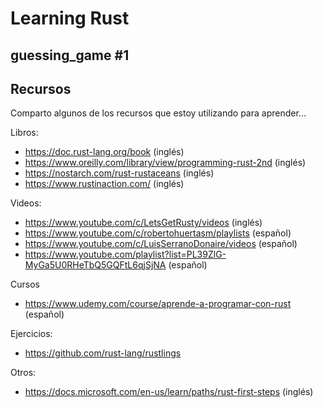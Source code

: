 # Learning Rust

## guessing_game #1


## Recursos
Comparto algunos de los recursos que estoy utilizando para aprender...

Libros:
- https://doc.rust-lang.org/book (inglés)
- https://www.oreilly.com/library/view/programming-rust-2nd (inglés)
- https://nostarch.com/rust-rustaceans (inglés)
- https://www.rustinaction.com/ (inglés)

Videos:
- https://www.youtube.com/c/LetsGetRusty/videos (inglés)
- https://www.youtube.com/c/robertohuertasm/playlists (español)
- https://www.youtube.com/c/LuisSerranoDonaire/videos (español)
- https://www.youtube.com/playlist?list=PL39ZlG-MyGa5U0RHeTbQ5GQFtL6qjSjNA (español)

Cursos
- https://www.udemy.com/course/aprende-a-programar-con-rust (español)

Ejercicios:
- https://github.com/rust-lang/rustlings

Otros:
- https://docs.microsoft.com/en-us/learn/paths/rust-first-steps (inglés) 
